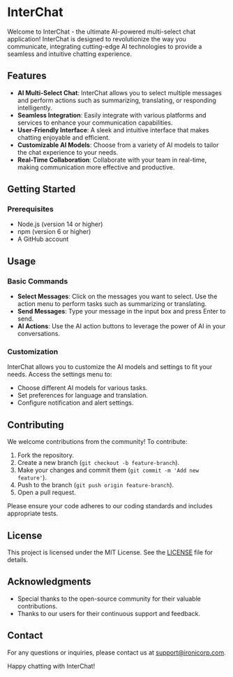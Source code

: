 # InterChat

Welcome to InterChat - the ultimate AI-powered multi-select chat application! InterChat is designed to revolutionize the way you communicate, integrating cutting-edge AI technologies to provide a seamless and intuitive chatting experience.

## Features

- **AI Multi-Select Chat**: InterChat allows you to select multiple messages and perform actions such as summarizing, translating, or responding intelligently.
- **Seamless Integration**: Easily integrate with various platforms and services to enhance your communication capabilities.
- **User-Friendly Interface**: A sleek and intuitive interface that makes chatting enjoyable and efficient.
- **Customizable AI Models**: Choose from a variety of AI models to tailor the chat experience to your needs.
- **Real-Time Collaboration**: Collaborate with your team in real-time, making communication more effective and productive.

## Getting Started

### Prerequisites

- Node.js (version 14 or higher)
- npm (version 6 or higher)
- A GitHub account

## Usage

### Basic Commands

- **Select Messages**: Click on the messages you want to select. Use the action menu to perform tasks such as summarizing or translating.
- **Send Messages**: Type your message in the input box and press Enter to send.
- **AI Actions**: Use the AI action buttons to leverage the power of AI in your conversations.

### Customization

InterChat allows you to customize the AI models and settings to fit your needs. Access the settings menu to:

- Choose different AI models for various tasks.
- Set preferences for language and translation.
- Configure notification and alert settings.

## Contributing

We welcome contributions from the community! To contribute:

1. Fork the repository.
2. Create a new branch (`git checkout -b feature-branch`).
3. Make your changes and commit them (`git commit -m 'Add new feature'`).
4. Push to the branch (`git push origin feature-branch`).
5. Open a pull request.

Please ensure your code adheres to our coding standards and includes appropriate tests.

## License

This project is licensed under the MIT License. See the [LICENSE](LICENSE) file for details.

## Acknowledgments

- Special thanks to the open-source community for their valuable contributions.
- Thanks to our users for their continuous support and feedback.

## Contact

For any questions or inquiries, please contact us at support@ironicorp.com.

Happy chatting with InterChat!
